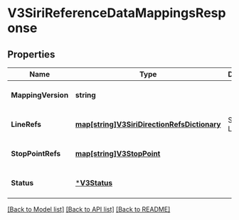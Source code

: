 # V3SiriReferenceDataMappingsResponse

## Properties
Name | Type | Description | Notes
------------ | ------------- | ------------- | -------------
**MappingVersion** | **string** |  | [optional] [default to null]
**LineRefs** | [**map[string]V3SiriDirectionRefsDictionary**](V3.SiriDirectionRefsDictionary.md) | SIRI LineRef | [optional] [default to null]
**StopPointRefs** | [**map[string]V3StopPoint**](V3.StopPoint.md) |  | [optional] [default to null]
**Status** | [***V3Status**](V3.Status.md) |  | [optional] [default to null]

[[Back to Model list]](../README.md#documentation-for-models) [[Back to API list]](../README.md#documentation-for-api-endpoints) [[Back to README]](../README.md)

